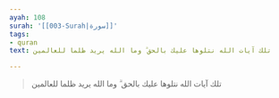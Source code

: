 ```yaml
---
ayah: 108
surah: '[[003-Surah|سورة]]'
tags:
- quran
text: تلك آيات الله نتلوها عليك بالحق ۗ وما الله يريد ظلما للعالمين

---
```

> تلك آيات الله نتلوها عليك بالحق ۗ وما الله يريد ظلما للعالمين

